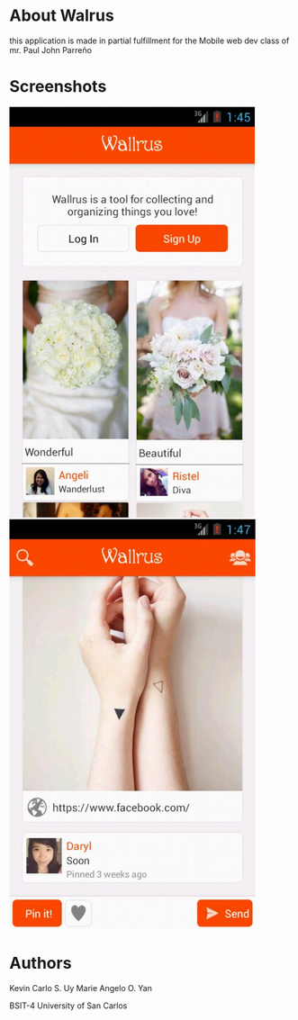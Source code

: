 About Walrus
======
this application is made in partial fulfillment for the Mobile web dev class of mr. Paul John Parreño

Screenshots
======
![Alt text](/screenshots/Home.jpg "Optional title")
![Alt text](/screenshots/Pin.jpg "Optional title")

Authors
======
Kevin Carlo S. Uy
Marie Angelo O. Yan

BSIT-4
University of San Carlos
